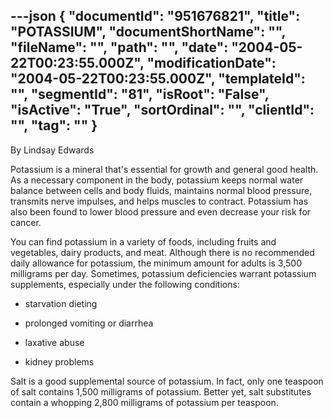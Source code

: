---json
{
  "documentId": "951676821",
  "title": "POTASSIUM",
  "documentShortName": "",
  "fileName": "",
  "path": "",
  "date": "2004-05-22T00:23:55.000Z",
  "modificationDate": "2004-05-22T00:23:55.000Z",
  "templateId": "",
  "segmentId": "81",
  "isRoot": "False",
  "isActive": "True",
  "sortOrdinal": "",
  "clientId": "",
  "tag": ""
}
---

By Lindsay Edwards 
 
Potassium is a mineral that's essential for growth and general good 
health. As a necessary component in the body, potassium keeps normal water balance between cells and body fluids, maintains normal blood pressure, transmits nerve impulses, and helps muscles to contract. Potassium has also been found to lower blood pressure and even decrease your risk for cancer. 

You can find potassium in a variety of foods, including fruits and 
vegetables, dairy products, and meat. Although there is no recommended daily allowance for potassium, the minimum amount for adults is 3,500 milligrams per day. Sometimes, potassium deficiencies warrant potassium supplements, especially under the following conditions: 

* starvation dieting 

* prolonged vomiting or diarrhea 

* laxative abuse 

* kidney problems 

 
Salt is a good supplemental source of potassium. In fact, only one teaspoon of salt contains 1,500 milligrams of potassium. Better yet, salt substitutes contain a whopping 2,800 milligrams of potassium per teaspoon.
